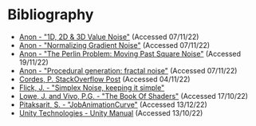 # Bibliography
* [Anon - "1D, 2D & 3D Value Noise"](https://www.shadertoy.com/view/4dS3Wd)
(Accessed 07/11/22)
* [Anon - "Normalizing Gradient Noise"](https://noiseposti.ng/posts/2021-03-22-Normalizing-Gradient-Noise.html)
(Accessed 07/11/22)
* [Anon - "The Perlin Problem: Moving Past Square Noise"](https://noiseposti.ng/posts/2022-01-16-The-Perlin-Problem-Moving-Past-Square-Noise.html)
(Accessed 19/11/22)
* [Anon - "Procedural generation: fractal noise"](https://dens.website/articles/procedural-generation/fractal-noise)
(Accessed 07/11/22)
* [Cordes, P. StackOverflow Post](https://stackoverflow.com/a/35270026)
(Accessed 04/11/22)
* [Flick, J. - "Simplex Noise, keeping it simple"](https://catlikecoding.com/unity/tutorials/simplex-noise/)
* [Lowe, J. and Vivo, P.G. - "The Book Of Shaders"](https://thebookofshaders.com)
(Accessed 17/10/22)
* [Pitaksarit, S. - "JobAnimationCurve"](https://github.com/5argon/JobAnimationCurve)
(Accessed 13/12/22)
* [Unity Technologies - Unity Manual](https://docs.unity3d.com/2022.1/Documentation/Manual/index.html)
(Accessed 13/10/22)
